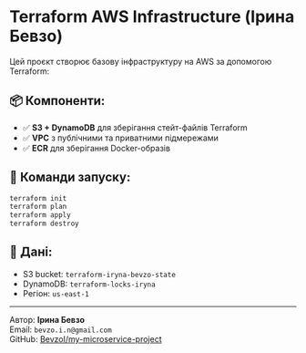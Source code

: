 # Terraform AWS Infrastructure (Ірина Бевзо)

Цей проєкт створює базову інфраструктуру на AWS за допомогою Terraform:

## 📦 Компоненти:

- ✅ **S3 + DynamoDB** для зберігання стейт-файлів Terraform
- ✅ **VPC** з публічними та приватними підмережами
- ✅ **ECR** для зберігання Docker-образів

## 🚀 Команди запуску:

```bash
terraform init
terraform plan
terraform apply
terraform destroy
```

## 🔐 Дані:

- S3 bucket: `terraform-iryna-bevzo-state`
- DynamoDB: `terraform-locks-iryna`
- Регіон: `us-east-1`

---

Автор: **Ірина Бевзо**  
Email: `bevzo.i.n@gmail.com`  
GitHub: [BevzoI/my-microservice-project](https://github.com/BevzoI/my-microservice-project)
